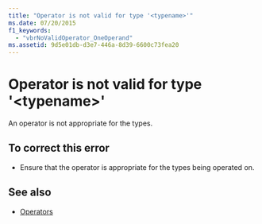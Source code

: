 ```yaml
---
title: "Operator is not valid for type '<typename>'"
ms.date: 07/20/2015
f1_keywords: 
  - "vbrNoValidOperator_OneOperand"
ms.assetid: 9d5e01db-d3e7-446a-8d39-6600c73fea20
---
```

# Operator is not valid for type '\<typename>'
An operator is not appropriate for the types.  
  
## To correct this error  
  
-   Ensure that the operator is appropriate for the types being operated on.  
  
## See also
- [Operators](../../visual-basic/language-reference/operators/index.md)
